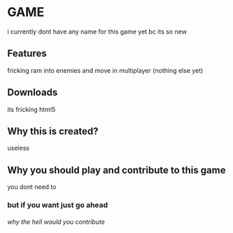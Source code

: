 # GAME

i currently dont have any name for this game yet bc its so new

## Features

fricking ram into enemies and move in multiplayer (nothing else yet)

## Downloads

its fricking html5

## Why this is created?

useless

## Why you should play and contribute to this game

you dont need to 
### but if you want just go ahead

###### why the hell would you contribute
